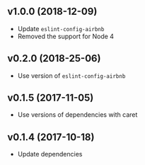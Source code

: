## v1.0.0 (2018-12-09)

* Update `eslint-config-airbnb`
* Removed the support for Node 4

## v0.2.0 (2018-25-06)

* Use version of `eslint-config-airbnb`

## v0.1.5 (2017-11-05)

* Use versions of dependencies with caret

## v0.1.4 (2017-10-18)

* Update dependencies